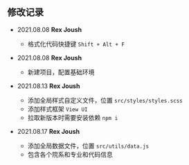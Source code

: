 ## 修改记录
* 2021.08.08 **Rex Joush**
  * 格式化代码快捷键 `Shift + Alt + F`

* 2021.08.08 **Rex Joush**
    * 新建项目，配置基础环境

* 2021.08.13 **Rex Joush**
    * 添加全局样式自定义文件，位置 `src/styles/styles.scss`
    * 添加样式框架 `View UI`
    * 拉取新版本时需要安装依赖 `npm i`

* 2021.08.17 **Rex Joush**
    * 添加全局数据文件，位置 `src/utils/data.js`
    * 包含各个院系和专业和代码信息